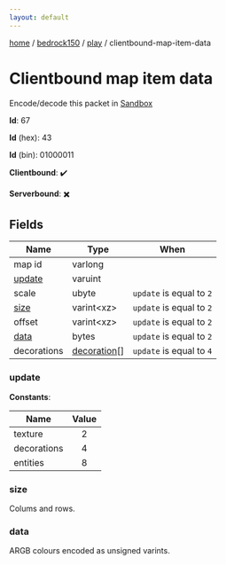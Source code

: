 ```yaml
---
layout: default
---
```


[home](/)  /  [bedrock150](/protocol/bedrock150)  /  [play](/protocol/bedrock150/play)  /  clientbound-map-item-data

# Clientbound map item data

Encode/decode this packet in [Sandbox](../../../sandbox/bedrock150#play.clientbound_map_item_data)

**Id**: 67

**Id** (hex): 43

**Id** (bin): 01000011

**Clientbound**: ✔️

**Serverbound**: ✖️

## Fields

Name | Type | When
---|---|:---:
map id | varlong | 
[update](#update) | varuint | 
scale | ubyte | <code>update</code> is equal to <code>2 |  | update</code> is equal to <code>4</code>
[size](#size) | varint&lt;xz&gt; | <code>update</code> is equal to <code>2</code>
offset | varint&lt;xz&gt; | <code>update</code> is equal to <code>2</code>
[data](#data) | bytes | <code>update</code> is equal to <code>2</code>
decorations | [decoration](/protocol/bedrock150/types/decoration)[] | <code>update</code> is equal to <code>4</code>

### update

**Constants**:

Name | Value
---|:---:
texture | 2
decorations | 4
entities | 8

### size

Colums and rows.

### data

ARGB colours encoded as unsigned varints.
